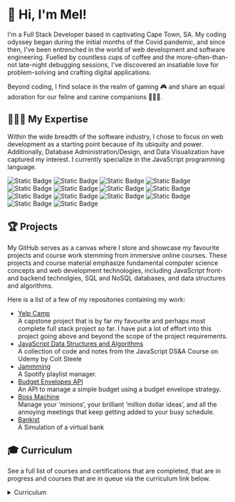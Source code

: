 # 👋 Hi, I'm Mel!

I'm a Full Stack Developer based in captivating Cape Town, SA. My coding odyssey began during the initial months of the Covid pandemic, and since then, I've been entrenched in the world of web development and software engineering. Fuelled by countless cups of coffee and the more-often-than-not late-night debugging sessions, I've discovered an insatiable love for problem-solving and crafting digital applications.

Beyond coding, I find solace in the realm of gaming 🎮 and share an equal adoration for our feline and canine companions 🐶🩵😺. 

## 👩🏼‍💻 My Expertise
Within the wide breadth of the software industry, I chose to focus on web development as a starting point because of its ubiquity and power. Additionally, Database Administration/Design, and Data Visualization have captured my interest. I currently specialize in the JavaScript programming language.

![Static Badge](https://img.shields.io/badge/JavaScript-%230D1017?style=flat-square&logo=javascript&logoColor=%23F7DF1E&labelColor=%230D1017&color=%230D1017)
![Static Badge](https://img.shields.io/badge/Node.js-%230D1017?style=flat-square&logo=nodedotjs&logoColor=%23339933&labelColor=%230D1017&color=%230D1017)
![Static Badge](https://img.shields.io/badge/React-%230D1017?style=flat-square&logo=react&logoColor=%2361DAFB&labelColor=%230D1017&color=%230D1017)
![Static Badge](https://img.shields.io/badge/MongoDB-%230D1017?style=flat-square&logo=mongodb&logoColor=%2347A248&labelColor=%230D1017&color=%230D1017)
![Static Badge](https://img.shields.io/badge/Mongoose-%230D1017?style=flat-square&logo=mongoose&logoColor=%23880000&labelColor=%230D1017&color=%230D1017)
![Static Badge](https://img.shields.io/badge/TypeScript-%230D1017?style=flat-square&logo=typescript&logoColor=%233178C6&labelColor=%230D1017&color=%230D1017)
![Static Badge](https://img.shields.io/badge/CSS3-%230D1017?style=flat-square&logo=css3&logoColor=%231572B6&labelColor=%230D1017&color=%230D1017)
![Static Badge](https://img.shields.io/badge/HTML5-%230D1017?style=flat-square&logo=html5&logoColor=%23E34F26&labelColor=%230D1017&color=%230D1017)
![Static Badge](https://img.shields.io/badge/Express-%231D1721?style=flat-square&logo=express&logoColor=%233178C6&labelColor=%230D1017&color=%230D1017)
![Static Badge](https://img.shields.io/badge/Postman-%231D1721?style=flat-square&logo=postman&logoColor=%23FF6C37&labelColor=%230D1017&color=%230D1017)
![Static Badge](https://img.shields.io/badge/MySQL-%231D1721?style=flat-square&logo=mysql&logoColor=%234479A1&labelColor=%230D1017&color=%230D1017)
![Static Badge](https://img.shields.io/badge/PostgreSQL-%231D1721?style=flat-square&logo=postgresql&logoColor=%234169E1&labelColor=%230D1017&color=%230D1017)
![Static Badge](https://img.shields.io/badge/Bootstrap%205-%231D1721?style=flat-square&logo=bootstrap&logoColor=%237952B3&labelColor=%230D1017&color=%230D1017)
![Static Badge](https://img.shields.io/badge/GitHub-%231D1721?style=flat-square&logo=github&logoColor=%23D4D4D4&labelColor=%230D1017&color=%230D1017)












## 🏆 Projects
My GitHub serves as a canvas where I store and showcase my favourite projects and course work stemming from immersive online courses. These projects and course material emphasize fundamental computer science concepts and web development technologies, including JavaScript front- and backend technolgies, SQL and NoSQL databases, and data structures and algorithms. 

Here is a list of a few of my repositories containing my work:

* [Yelp Camp](https://github.com/melissaveraherbst/yelp-camp_camp-review-web-app)  
A capstone project that is by far my favourite and perhaps most complete full stack project so far. I have put a lot of effort into this project going above and beyond the scope of the project requirements.
* [JavaScript Data Structures and Algorithms](https://github.com/melissaveraherbst/javascript-data-structures-and-algorithms/tree/main)  
A collection of code and notes from the JavaScript DS&A Course on Udemy by Colt Steele
* [Jammming](https://github.com/melissaveraherbst/jammming_spotify-playlist-manager)  
A Spotify playlist manager.
* [Budget Envelopes API](https://github.com/melissaveraherbst/envelope-budget-api)  
An API to manage a simple budget using a budget envelope strategy. 
* [Boss Machine](https://github.com/melissaveraherbst/boss-machine)  
Manage your ‘minions’, your brilliant ‘million dollar ideas’, and all the annoying meetings that keep getting added to your busy schedule.
* [Bankist](https://github.com/melissaveraherbst/bankist)  
A Simulation of a virtual bank

## 🎓 Curriculum
See a full list of courses and certifications that are completed, that are in progress and courses that are in queue via the curriculum link below.

<details>

<summary>Curriculum</summary>

Note that many of the courses mentioned get regular updates (often yearly) to stay relevant. In some instances, like with "The Web Developer Bootcamp", it states that it is a 2024 course online, although I completed the course in 2021.

<br><br>
  
| Completed | In Progress | Queued |
| ----------------------------------------------------- | ---------------------------- | ----------------------------------------------- |
| [The Web Developer Bootcamp](https://www.udemy.com/course/the-web-developer-bootcamp/) | [Backend Engineer Career Path](https://www.codecademy.com/learn/paths/back-end-engineer-career-path) | [Software Design Principles](https://www.codecademy.com/learn/software-design-principles) | [comment]: # (END OF ROW 1)
| [The Complete JavaScript Course](https://www.udemy.com/course/the-complete-javascript-course/) | [AWS Certified Cloud Practitioner Course CLF-C02](https://www.udemy.com/course/aws-certified-cloud-practitioner-new/) | [Learn Sass](https://www.codecademy.com/learn/learn-sass) | [comment]: # (END OF ROW 2)
| [JavaScript Algorithms and Data Structures Masterclass](https://www.udemy.com/course/js-algorithms-and-data-structures-masterclass/) | [Learn TypeScript](https://www.codecademy.com/learn/learn-typescript) | [Learn Go](https://www.codecademy.com/enrolled/courses/learn-go) | [comment]: # (END OF ROW 3)
| [Building Interactive Websites](https://www.codecademy.com/learn/build-interactive-websites) | | [Learn JavaScript Unit Testing](https://www.codecademy.com/learn/learn-javascript-unit-testing) | [comment]: # (END OF ROW 4)
| [Learn JavaScript](https://www.codecademy.com/learn/introduction-to-javascript) | | [Learn React Testing](https://www.codecademy.com/learn/learn-react-testing) | [comment]: # (END OF LINE 5)
| [Learn Intermediate JavaScript](https://www.codecademy.com/enrolled/courses/learn-intermediate-javascript) | | | [comment]: # (END OF LINE 6)
| [Learn Node.js](https://www.codecademy.com/enrolled/courses/learn-node-js) | | | [comment]: # (END OF LINE 9)
| [Learn React](https://www.codecademy.com/enrolled/courses/react-101) | | | [comment]: # (END OF LINE 10)

</details>

